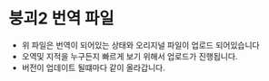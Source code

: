# 붕괴2 번역 파일

- 위 파일은 번역이 되어있는 상태와 오리지널 파일이 업로드 되어있습니다
- 오역및 지적을 누구든지 빠르게 보기 위해서 업로드가 진행됩니다.
- 버전이 업데이트 될떄마다 같이 올라갑니다.
